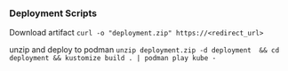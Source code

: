 ### Deployment Scripts
Download artifact
`curl -o "deployment.zip" https://<redirect_url>`

unzip and deploy to podman
`unzip deployment.zip -d deployment  && cd deployment && kustomize build . | podman play kube -`
